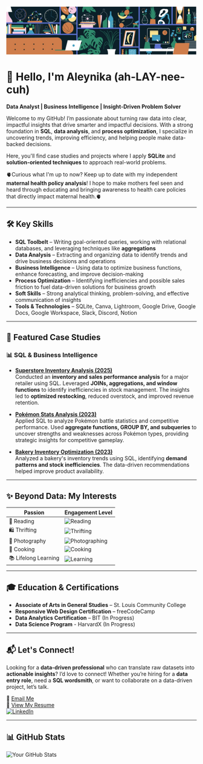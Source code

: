![Banner](./IMG_0502.jpeg)  

# 🌱 Hello, I'm Aleynika (ah-LAY-nee-cuh)  

**Data Analyst | Business Intelligence | Insight-Driven Problem Solver**  

Welcome to my GitHub! I’m passionate about turning raw data into clear, impactful insights that drive smarter and impactful decisions. With a strong foundation in **SQL**, **data analysis**, and **process optimization**, I specialize in uncovering trends, improving efficiency, and helping people make data-backed decisions.  

Here, you'll find case studies and projects where I apply **SQLite** and **solution-oriented techniques** to approach real-world problems.

🫀Curious what I'm up to now? Keep up to date with my independent **maternal health policy analysis**! I hope to make mothers feel seen and heard through educating and bringing awareness to health care policies that directly impact maternal health.🫀

---

## 🛠️ Key Skills  

- **SQL Toolbelt** – Writing goal-oriented queries, working with relational databases, and leveraging techniques like **aggregations** 
- **Data Analysis** – Extracting and organizing data to identify trends and drive business decisions and operations
- **Business Intelligence** – Using data to optimize business functions, enhance forecasting, and improve decision-making  
- **Process Optimization** – Identifying inefficiencies and possible sales friction to fuel data-driven solutions for business growth  
- **Soft Skills** – Strong analytical thinking, problem-solving, and effective communication of insights  
- **Tools & Technologies** – SQLite, Canva, Lightroom, Google Drive, Google Docs, Google Workspace, Slack, Discord, Notion 

---

## 📌 Featured Case Studies  

### 📊 SQL & Business Intelligence  

- **[Superstore Inventory Analysis (2025)](https://github.com/aleynika/SQL/blob/main/Superstore-Inventory-Analysis)**  
  Conducted an **inventory and sales performance analysis** for a major retailer using SQL. Leveraged **JOINs, aggregations, and window functions** to identify inefficiencies in stock management. The insights led to **optimized restocking**, reduced overstock, and improved revenue retention.  

- **[Pokémon Stats Analysis (2023)](https://github.com/aleynika/SQL/blob/main/Pokemon_Stats_Analysis)**  
  Applied SQL to analyze Pokémon battle statistics and competitive performance. Used **aggregate functions, GROUP BY, and subqueries** to uncover strengths and weaknesses across Pokémon types, providing strategic insights for competitive gameplay.  

- **[Bakery Inventory Optimization (2023)](https://github.com/aleynika/SQL/blob/main/Bakery_Inventory_Analysis)**  
  Analyzed a bakery's inventory trends using SQL, identifying **demand patterns and stock inefficiencies**. The data-driven recommendations helped improve product availability.  

---

## ✨ Beyond Data: My Interests  

| Passion             | Engagement Level |  
|---------------------|----------------------------|  
| 📖 Reading         | ![Reading](https://progress-bar.xyz/15) |  
| 🛍️ Thrifting       | ![Thrifting](https://progress-bar.xyz/3)   |  
| 📸 Photography      | ![Photographing](https://progress-bar.xyz/27) |  
| 🍳 Cooking         | ![Cooking](https://progress-bar.xyz/11) |  
| 📚 Lifelong Learning | ![Learning](https://progress-bar.xyz/20) |  

---

## 🎓 Education & Certifications  

- **Associate of Arts in General Studies** – St. Louis Community College  
- **Responsive Web Design Certification** – freeCodeCamp  
- **Data Analytics Certification** – BIT (In Progress)
- **Data Science Program** - HarvardX (In Progress)  

---

## 📬 Let's Connect!  

Looking for a **data-driven professional** who can translate raw datasets into **actionable insights**? I’d love to connect! Whether you’re hiring for a **data entry role**, need a **SQL wordsmith**, or want to collaborate on a data-driven project, let’s talk.  

📧 [Email Me](mailto:aleyktaylor@gmail.com)  
📄 [View My Resume](https://earnbetter.com/app/share/resume/01JQ4MC6J22DX9X4K3CKQFXVZE/)  
[![LinkedIn](https://img.shields.io/badge/LinkedIn-Aleynika-blue?style=flat-square&logo=linkedin)](https://www.linkedin.com/in/aleynika)  

---

## 📊 GitHub Stats  

![Your GitHub Stats](https://github-readme-stats.vercel.app/api?username=aleynika&show_icons=true&theme=tokyonight)  
